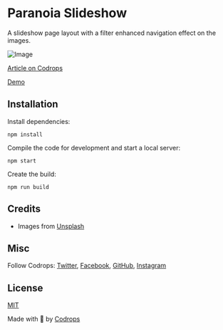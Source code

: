 # Paranoia Slideshow

A slideshow page layout with a filter enhanced navigation effect on the images.

![Image](https://tympanus.net/codrops/wp-content/uploads/2021/11/Paranoia.jpg)

[Article on Codrops](https://tympanus.net/codrops/?p=57421)

[Demo](https://tympanus.net/Development/ParanoiaSlideshow/)


## Installation

Install dependencies:

```
npm install
```

Compile the code for development and start a local server:

```
npm start
```

Create the build:

```
npm run build
```

## Credits

- Images from [Unsplash](https://unsplash.com/)

## Misc

Follow Codrops: [Twitter](http://www.twitter.com/codrops), [Facebook](http://www.facebook.com/codrops), [GitHub](https://github.com/codrops), [Instagram](https://www.instagram.com/codropsss/)

## License
[MIT](LICENSE)

Made with :blue_heart:  by [Codrops](http://www.codrops.com)





